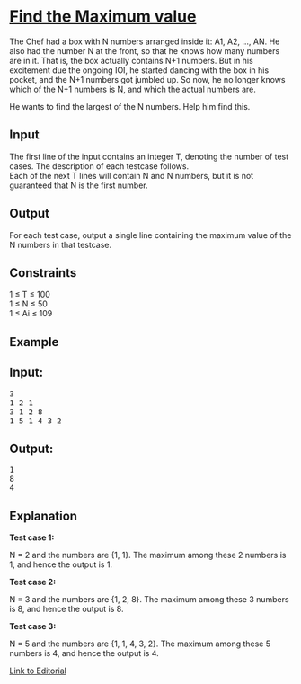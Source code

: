 # [Find the Maximum value](https://www.codechef.com/LTIME50/problems/LOSTMAX)

The Chef had a box with N numbers arranged inside it: A1, A2, ..., AN. He also had the number N at the front, so that he knows how many numbers are in it. That is, the box actually contains N+1 numbers. But in his excitement due the ongoing IOI, he started dancing with the box in his pocket, and the N+1 numbers got jumbled up. So now, he no longer knows which of the N+1 numbers is N, and which the actual numbers are.</br>

He wants to find the largest of the N numbers. Help him find this.</br>

## Input
The first line of the input contains an integer T, denoting the number of test cases. The description of each testcase follows.</br>
Each of the next T lines will contain N and N numbers, but it is not guaranteed that N is the first number.</br>

## Output
For each test case, output a single line containing the maximum value of the N numbers in that testcase.</br>

## Constraints
1 ≤ T ≤ 100</br>
1 ≤ N ≤ 50</br>
1 ≤ Ai ≤ 109</br>

## Example

## Input:
<pre>
3
1 2 1
3 1 2 8
1 5 1 4 3 2
</pre>

## Output:
<pre>
1
8
4
</pre>

## Explanation
**Test case 1:**</br>

N = 2 and the numbers are {1, 1}. The maximum among these 2 numbers is 1, and hence the output is 1.</br>

**Test case 2:**</br>

N = 3 and the numbers are {1, 2, 8}. The maximum among these 3 numbers is 8, and hence the output is 8.</br>

**Test case 3:**

N = 5 and the numbers are {1, 1, 4, 3, 2}. The maximum among these 5 numbers is 4, and hence the output is 4.</br>

[Link to Editorial](https://discuss.codechef.com/problems/LOSTMAX)

